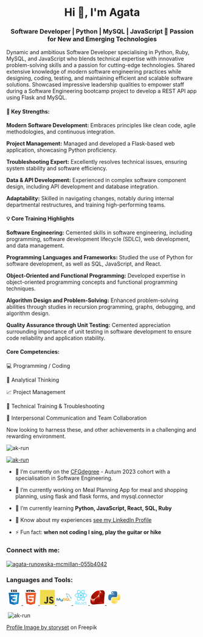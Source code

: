<h1 align="center">Hi 👋, I'm Agata</h1>
<h3 align="center">Software Developer | Python | MySQL | JavaScript 🚀 Passion for New and Emerging Technologies</h3>
Dynamic and ambitious Software Developer specialising in Python, Ruby, MySQL, and JavaScript who blends technical expertise with innovative problem-solving skills and a passion for cutting-edge technologies. Shared extensive knowledge of modern software engineering practices while designing, coding, testing, and maintaining efficient and scalable software solutions.  Showcased impressive leadership qualities to empower staff during a Software Engineering bootcamp project to develop a REST API app using Flask and MySQL. 

#### 🔄 Key Strengths:
**Modern Software Development:** Embraces principles like clean code, agile methodologies, and continuous integration.

**Project Management:** Managed and developed a Flask-based web application, showcasing Python proficiency.

**Troubleshooting Expert:** Excellently resolves technical issues, ensuring system stability and software efficiency.

**Data & API Development:** Experienced in complex software component design, including API development and database integration.

**Adaptability:** Skilled in navigating changes, notably during internal departmental restructures, and training high-performing teams.


#### 💡 Core Training Highlights
**Software Engineering:** Cemented skills in software engineering, including programming, software development lifecycle (SDLC), web development, and data management.

**Programming Languages and Frameworks:** Studied the use of Python for software development, as well as SQL, JavaScript, and React.

**Object-Oriented and Functional Programming:** Developed expertise in object-oriented programming concepts and functional programming techniques.

**Algorithm Design and Problem-Solving:** Enhanced problem-solving abilities through studies in recursion programming, graphs, debugging, and algorithm design.

**Quality Assurance through Unit Testing:** Cemented appreciation surrounding importance of unit testing in software development to ensure code reliability and application stability.

#### Core Competencies:
💻 Programming / Coding

🧐 Analytical Thinking

📈 Project Management

🧠 Technical Training & Troubleshooting

🤝 Interpersonal Communication and Team Collaboration

Now looking to harness these, and other achievements in a challenging and rewarding environment.


<p align="left"> <img src="https://komarev.com/ghpvc/?username=ak-run&label=Profile%20views&color=0e75b6&style=flat" alt="ak-run" /> </p>

<p align="left"> <a href="https://github.com/ryo-ma/github-profile-trophy"><img src="https://github-profile-trophy.vercel.app/?username=ak-run" alt="ak-run" /></a> </p>

- 🔭 I’m currently on the [CFGdegree](https://codefirstgirls.com/courses/cfgdegree/) - Autum 2023 cohort with a specialisation in Software Engineering.

- 🔭 I’m currently working on Meal Planning App for meal and shopping planning, using flask and flask forms, and mysql.connector

- 🌱 I’m currently learning **Python, JavaScript, React, SQL, Ruby**

- 📄 Know about my experiences [see my LinkedIn Profile](https://www.linkedin.com/in/agata-runowska-mcmillan/)

- ⚡ Fun fact: **when not coding I sing, play the guitar or hike**

<h3 align="left">Connect with me:</h3>
<p align="left">
<a href="https://www.linkedin.com/in/agata-runowska-mcmillan/" target="blank"><img align="center" src="https://raw.githubusercontent.com/rahuldkjain/github-profile-readme-generator/master/src/images/icons/Social/linked-in-alt.svg" alt="agata-runowska-mcmillan-055b4042" height="30" width="40" /></a>
</p>

<h3 align="left">Languages and Tools:</h3>
<p align="left"> <a href="https://www.w3schools.com/css/" target="_blank" rel="noreferrer"> <img src="https://raw.githubusercontent.com/devicons/devicon/master/icons/css3/css3-original-wordmark.svg" alt="css3" width="40" height="40"/> </a> <a href="https://www.w3.org/html/" target="_blank" rel="noreferrer"> <img src="https://raw.githubusercontent.com/devicons/devicon/master/icons/html5/html5-original-wordmark.svg" alt="html5" width="40" height="40"/> </a> <a href="https://developer.mozilla.org/en-US/docs/Web/JavaScript" target="_blank" rel="noreferrer"> <img src="https://raw.githubusercontent.com/devicons/devicon/master/icons/javascript/javascript-original.svg" alt="javascript" width="40" height="40"/> </a> <a href="https://www.mysql.com/" target="_blank" rel="noreferrer"> <img src="https://raw.githubusercontent.com/devicons/devicon/master/icons/mysql/mysql-original-wordmark.svg" alt="mysql" width="40" height="40"/> </a> <a href="https://reactjs.org/" target="_blank" rel="noreferrer"> <img src="https://raw.githubusercontent.com/devicons/devicon/master/icons/react/react-original-wordmark.svg" alt="react" width="40" height="40"/> </a> <a href="https://www.ruby-lang.org/en/" target="_blank" rel="noreferrer"> <img src="https://raw.githubusercontent.com/devicons/devicon/master/icons/ruby/ruby-original.svg" alt="ruby" width="40" height="40"/> </a> 
<a href="https://www.python.org" target="_blank" rel="noreferrer"> <img src="https://raw.githubusercontent.com/devicons/devicon/master/icons/python/python-original.svg" alt="python" width="40" height="40"/> </a> </p>

<p>&nbsp;<img align="center" src="https://github-readme-stats.vercel.app/api?username=ak-run&show_icons=true&locale=en" alt="ak-run" /></p>
<a href="https://www.freepik.com/free-vector/code-typing-concept-illustration_10259340.htm#query=Programming&position=11&from_view=search&track=sph">Profile Image by storyset</a> on Freepik
